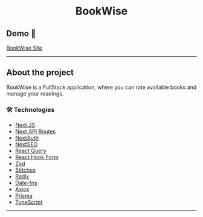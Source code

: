 <h1 style="text-align: center; font-weight: bold;">BookWise</h1>

## Demo 📸

[BookWise Site]([https://ig-calendar.vercel.app/](https://bookwise-zeta.vercel.app/))

---
## About the project

BookWise is a FullStack application, where you can rate available books and manage your readings.

### 🛠 Technologies

- [Next.JS](https://nextjs.org/)
- [Next API Routes](https://nextjs.org/docs/pages/building-your-application/routing/api-routes)
- [NextAuth](https://next-auth.js.org/)
- [NextSEO](https://github.com/garmeeh/next-seo)
- [React Query](https://tanstack.com/query/v3/)
- [React Hook Form](https://react-hook-form.com/)
- [Zod](https://github.com/colinhacks/zod)
- [Stitches](https://stitches.dev/)
- [Radix](https://www.radix-ui.com/)
- [Date-fns](https://date-fns.org/)
- [Axios](https://axios-http.com/ptbr/docs/intro)
- [Prisma](https://www.prisma.io/)
- [TypeScript](https://www.typescriptlang.org/)
---
